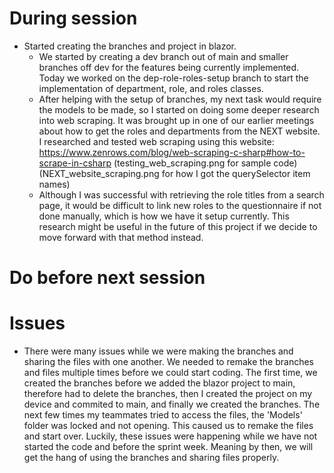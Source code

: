 # During session
- Started creating the branches and project in blazor. 
    * We started by creating a dev branch out of main and smaller branches off dev for the features being currently implemented. Today we worked on the dep-role-roles-setup branch to start the implementation of department, role, and roles classes. 
    * After helping with the setup of branches, my next task would require the models to be made, so I started on doing some deeper research into web scraping. It was brought up in one of our earlier meetings about how to get the roles and departments from the NEXT website. I researched and tested web scraping using this website: https://www.zenrows.com/blog/web-scraping-c-sharp#how-to-scrape-in-csharp 
    (testing_web_scraping.png for sample code)
    (NEXT_website_scraping.png for how I got the querySelector item names)
    * Although I was successful with retrieving the role titles from a search page, it would be difficult to link new roles to the questionnaire if not done manually, which is how we have it setup currently. This research might be useful in the future of this project if we decide to move forward with that method instead.

# Do before next session

# Issues
- There were many issues while we were making the branches and sharing the files with one another. We needed to remake the branches and files multiple times before we could start coding. The first time, we created the branches before we added the blazor project to main, therefore had to delete the branches, then I created the project on my device and commited to main, and finally we created the branches. The next few times my teammates tried to access the files, the 'Models' folder was locked and not opening. This caused us to remake the files and start over. Luckily, these issues were happening while we have not started the code and before the sprint week. Meaning by then, we will get the hang of using the branches and sharing files properly.